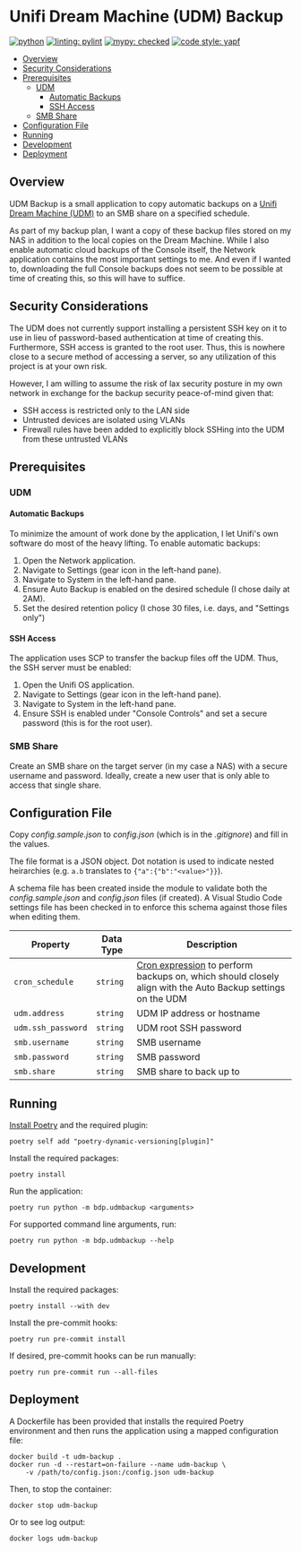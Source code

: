 # Unifi Dream Machine (UDM) Backup <!-- omit in toc -->

[![python](https://img.shields.io/badge/python-3.10-3776AB.svg?style=flat&logo=python&logoColor=white)](https://www.python.org)
[![linting: pylint](https://img.shields.io/badge/linting-pylint-yellowgreen)](https://github.com/PyCQA/pylint)
[![mypy: checked](https://img.shields.io/badge/mypy-checked-blue)](http://mypy-lang.org/)
[![code style: yapf](https://img.shields.io/badge/code%20style-yapf-blue)](https://github.com/google/yapf)

- [Overview](#overview)
- [Security Considerations](#security-considerations)
- [Prerequisites](#prerequisites)
    - [UDM](#udm)
        - [Automatic Backups](#automatic-backups)
        - [SSH Access](#ssh-access)
    - [SMB Share](#smb-share)
- [Configuration File](#configuration-file)
- [Running](#running)
- [Development](#development)
- [Deployment](#deployment)

## Overview

UDM Backup is a small application to copy automatic backups on a
[Unifi Dream Machine (UDM)](https://store.ui.com/collections/unifi-network-unifi-os-consoles/products/udm-us) to an SMB
share on a specified schedule.

As part of my backup plan, I want a copy of these backup files stored on my NAS in addition to the local copies on the
Dream Machine. While I also enable automatic cloud backups of the Console itself, the Network application contains the
most important settings to me. And even if I wanted to, downloading the full Console backups does not seem to be
possible at time of creating this, so this will have to suffice.

## Security Considerations

The UDM does not currently support installing a persistent SSH key on it to use in lieu of password-based
authentication at time of creating this. Furthermore, SSH access is granted to the root user. Thus, this is nowhere
close to a secure method of accessing a server, so any utilization of this project is at your own risk.

However, I am willing to assume the risk of lax security posture in my own network in exchange for the backup security
peace-of-mind given that:

- SSH access is restricted only to the LAN side
- Untrusted devices are isolated using VLANs
- Firewall rules have been added to explicitly block SSHing into the UDM from these untrusted VLANs

## Prerequisites

### UDM

#### Automatic Backups

To minimize the amount of work done by the application, I let Unifi's own software do most of the heavy lifting. To
enable automatic backups:

1. Open the Network application.
2. Navigate to Settings (gear icon in the left-hand pane).
3. Navigate to System in the left-hand pane.
4. Ensure Auto Backup is enabled on the desired schedule (I chose daily at 2AM).
5. Set the desired retention policy (I chose 30 files, i.e. days, and "Settings only")

#### SSH Access

The application uses SCP to transfer the backup files off the UDM. Thus, the SSH server must be enabled:

1. Open the Unifi OS application.
2. Navigate to Settings (gear icon in the left-hand pane).
3. Navigate to System in the left-hand pane.
4. Ensure SSH is enabled under "Console Controls" and set a secure password (this is for the root user).

### SMB Share

Create an SMB share on the target server (in my case a NAS) with a secure username and password. Ideally, create a new
user that is only able to access that single share.

## Configuration File

Copy _config.sample.json_ to _config.json_ (which is in the _.gitignore_) and fill in the values.

The file format is a JSON object. Dot notation is used to indicate nested heirarchies (e.g. `a.b` translates to
`{"a":{"b":"<value>"}}`).

A schema file has been created inside the module to validate both the _config.sample.json_ and _config.json_ files (if
created). A Visual Studio Code settings file has been checked in to enforce this schema against those files when editing
them.

| Property           | Data Type | Description |
| ------------------ | --------- | ----------- |
| `cron_schedule`    | `string`  | [Cron expression](https://crontab.guru) to perform backups on, which should closely align with the Auto Backup settings on the UDM |
| `udm.address`      | `string`  | UDM IP address or hostname |
| `udm.ssh_password` | `string`  | UDM root SSH password |
| `smb.username`     | `string`  | SMB username |
| `smb.password`     | `string`  | SMB password |
| `smb.share`        | `string`  | SMB share to back up to |

## Running

[Install Poetry](https://python-poetry.org/docs/#installation) and the required plugin:

```shell
poetry self add "poetry-dynamic-versioning[plugin]"
```

Install the required packages:

```shell
poetry install
```

Run the application:

```shell
poetry run python -m bdp.udmbackup <arguments>
```

For supported command line arguments, run:

```shell
poetry run python -m bdp.udmbackup --help
```

## Development

Install the required packages:

```shell
poetry install --with dev
```

Install the pre-commit hooks:

```shell
poetry run pre-commit install
```

If desired, pre-commit hooks can be run manually:

```shell
poetry run pre-commit run --all-files
```

## Deployment

A Dockerfile has been provided that installs the required Poetry environment and then runs the application using a
mapped configuration file:

```shell
docker build -t udm-backup .
docker run -d --restart=on-failure --name udm-backup \
    -v /path/to/config.json:/config.json udm-backup
```

Then, to stop the container:

```shell
docker stop udm-backup
```

Or to see log output:

```shell
docker logs udm-backup
```
